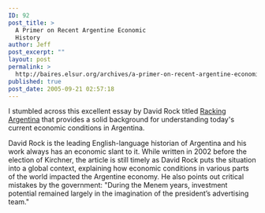 ```yaml
---
ID: 92
post_title: >
  A Primer on Recent Argentine Economic
  History
author: Jeff
post_excerpt: ""
layout: post
permalink: >
  http://baires.elsur.org/archives/a-primer-on-recent-argentine-economic-history/
published: true
post_date: 2005-09-21 02:57:18
---
```

I stumbled across this excellent essay by David Rock titled <a href="http://www.newleftreview.net/NLR25104.shtml">Racking Argentina</a> that provides a solid background for understanding today's current economic conditions in Argentina. 

David Rock is the leading English-language historian of Argentina and his work always has an economic slant to it. While written in 2002 before the election of Kirchner, the article is still timely as David Rock  puts the situation into a global context, explaining how economic conditions in various parts  of the world impacted the Argentine economy.  He also points out critical mistakes by the government: "During the Menem years, investment potential remained largely in the imagination of the president&#8217;s advertising team."